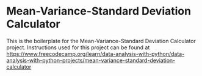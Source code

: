 # Mean-Variance-Standard Deviation Calculator

This is the boilerplate for the Mean-Variance-Standard Deviation Calculator project. Instructions used for this project can be found at https://www.freecodecamp.org/learn/data-analysis-with-python/data-analysis-with-python-projects/mean-variance-standard-deviation-calculator
